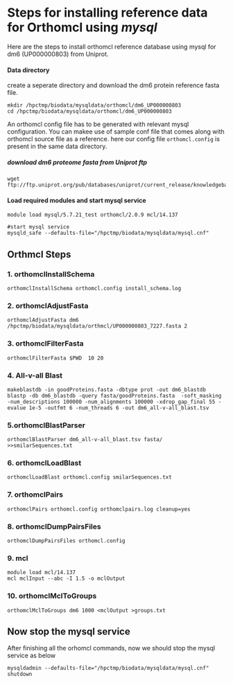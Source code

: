 # Steps for installing reference data for Orthomcl using _mysql_

Here are the steps to install orthomcl reference database using mysql for dm6 (UP000000803) from Uniprot.

#### Data directory

create a seperate directory and download the dm6 protein reference fasta file.

```
mkdir /hpctmp/biodata/mysqldata/orthomcl/dm6_UP000000803
cd /hpctmp/biodata/mysqldata/orthomcl/dm6_UP000000803
```
An orthomcl config file has to be generated with relevant mysql configuration. You can makee use of sample conf file that comes along with orthomcl source file as a reference. here our config file `orthomcl.config` is present in the same data directory.

##### download dm6 proteome fasta from Uniprot ftp

```
wget ftp://ftp.uniprot.org/pub/databases/uniprot/current_release/knowledgebase/reference_proteomes/Eukaryota/UP000000803_7227.fasta.gz

```
#### Load required modules and start mysql service

```
module load mysql/5.7.21_test orthomcl/2.0.9 mcl/14.137

#start mysql service
mysqld_safe --defaults-file="/hpctmp/biodata/mysqldata/mysql.cnf"

```

## Orthmcl Steps

### 1. orthomclInstallSchema
`orthomclInstallSchema orthomcl.config install_schema.log`
### 2. orthomclAdjustFasta
`orthomclAdjustFasta dm6 /hpctmp/biodata/mysqldata/orthmcl/UP000000803_7227.fasta 2`
### 3. orthomclFilterFasta
`orthomclFilterFasta $PWD  10 20`
### 4. All-v-all Blast
```
makeblastdb -in goodProteins.fasta -dbtype prot -out dm6_blastdb
blastp -db dm6_blastdb -query fasta/goodProteins.fasta  -soft_masking -num_descriptions 100000 -num_alignments 100000 -xdrop_gap_final 55 -evalue 1e-5 -outfmt 6 -num_threads 6 -out dm6_all-v-all_blast.tsv

```
### 5.orthomclBlastParser
`orthomclBlastParser dm6_all-v-all_blast.tsv fasta/ >>smilarSequences.txt`
### 6. orthomclLoadBlast
`orthomclLoadBlast orthomcl.config smilarSequences.txt`
### 7. orthomclPairs
`orthomclPairs orthomcl.config orthomclpairs.log cleanup=yes`
### 8. orthomclDumpPairsFiles
`orthomclDumpPairsFiles orthomcl.config`
### 9. mcl
```
module load mcl/14.137
mcl mclInput --abc -I 1.5 -o mclOutput
```
### 10. orthomclMclToGroups
`orthomclMclToGroups dm6 1000 <mclOutput >groups.txt`


## Now stop the mysql service 

After finishing all the orhomcl commands, now we should stop the mysql service as below

`mysqldadmin --defaults-file="/hpctmp/biodata/mysqldata/mysql.cnf" shutdown`